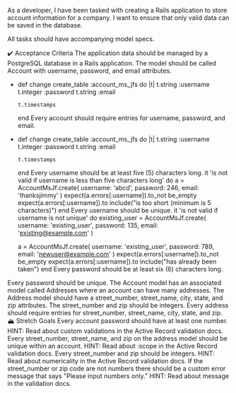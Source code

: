 As a developer, I have been tasked with creating a Rails application to store account information for a company. I want to ensure that only valid data can be saved in the database.

All tasks should have accompanying model specs.

✔️ Acceptance Criteria
The application data should be managed by a PostgreSQL database in a Rails application.
The model should be called Account with username, password, and email attributes.
- def change
    create_table :account_ms_jfs do |t|
      t.string :username
      t.integer :password
      t.string :email

      t.timestamps
    end
Every account should require entries for username, password, and email.
- def change
    create_table :account_ms_jfs do |t|
      t.string :username
      t.integer :password
      t.string :email

      t.timestamps
    end
Every username should be at least five (5) characters long.
it 'is not valid if username is less than five characters long' do
    a = AccountMsJf.create(
      username: 'abcd',
      password: 246,
      email: 'thanksjimmy'
    )
    expect(a.errors[:username]).to_not be_empty
    expect(a.errors[:username]).to include("is too short (minimum is 5 characters)")
  end
Every username should be unique.
it 'is not valid if username is not unique' do
    existing_user = AccountMsJf.create(
      username: 'existing_user',
      password: 135,
      email: 'existing@example.com'
    )

    a = AccountMsJf.create(
      username: 'existing_user', 
      password: 789,
      email: 'newuser@example.com'
    )
    expect(a.errors[:username]).to_not be_empty
    expect(a.errors[:username]).to include("has already been taken")
  end
Every password should be at least six (6) characters long.

Every password should be unique.
The Account model has an associated model called Addresses where an account can have many addresses.
The Address model should have a street_number, street_name, city, state, and zip attributes. The street_number and zip should be integers.
Every address should require entries for street_number, street_name, city, state, and zip.
🏔 Stretch Goals
Every account password should have at least one number.
HINT: Read about custom validations in the Active Record validation docs.
Every street_number, street_name, and zip on the address model should be unique within an account.
HINT: Read about :scope in the Active Record validation docs.
Every street_number and zip should be integers.
HINT: Read about numericality in the Active Record validation docs.
If the street_number or zip code are not numbers there should be a custom error message that says "Please input numbers only."
HINT: Read about message in the validation docs.
